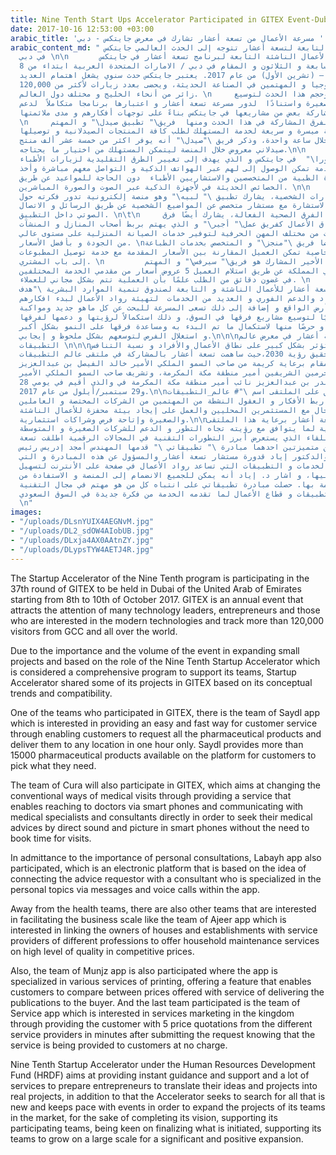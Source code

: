 ```yaml
---
title: Nine Tenth Start Ups Accelerator Participated in GITEX Event-Dubai
date: 2017-10-16 12:53:00 +03:00
arabic_title: 'مسرعة الأعمال من تسعة أعشار تشارك في معرض جايتكس - دبي '
arabic_content_md: " مسرعة الأعمال التابعة لتسعة أعشار تتوجه إلى الحدث العالمي جايتكس
  في دبي \n\n       تشارك مسرعة الأعمال الناشئة التابعة لبرنامج تسعة أعشار في جايتكس
  بدورته السابعة و الثلاثون و المقام في دبي / الامارات المتحدة العربية ابتداء من 8
  حتى 12 أكتوبر – (تشرين الأول) من عام 2017. يعتبر جايتكس حدث سنوي يشغل اهتمام العديد
  من رواد التكنولوجيا و المهتمين في الصناعة الحديثة، ويحضى بعدد زيارات لأكثر من 120,000
  زائر من أنحاء الخليج و مختلف دول العالم. \n     نظرا لأهمية وحجم هذا الحدث لتوسيع
  المشاريع الصغيرة واستنادًا  لدور مسرعة تسعة أعشار و اعتبارها برنامجا متكاملاً  لدعم
  فرقها سعت لمشاركة بعض من مشاريعها في جايتكس بناءً على توجهات أفكارهم و مدى ملائمتها.
  \n     ونستعرض بعض الفرق المشاركة في هذا الحدث ومنها  فريق\" تطبيق صيدل\" و المهتم
  بتوفير طريقة ميسرة و سريعة لخدمة المستهلك لطلب كافة المنتجات الصيدلانية و توصيلها
  لأي مكان خلال ساعة واحدة، وذكر فريق \"صيدل\" أنه يوفر اكثر من خمسة عشر ألف منتج
  صيدلاني معروض خلال المنصة ليتمكن المستهلك من اختيار ما يحتاجه.\n\n     كما يشارك
  فريق \" كيورا\"  في جايتكس و الذي يهدف إلى تغيير الطرق التقليدية لزيارات الأطباء
  عبر تقديم خدمة تمكن الوصول إلى لهم عبر الهواتف الذكية و التواصل معهم مباشرة وأخذ
  الاستشارة الطبية من المتخصصين والاستشاريين الأطباء  دون الحاجة للمواعيد عن طريق
  الخصائص الحديثة في لأجهزة الذكية عبر الصوت والصورة المباشرين. \n\n     و اقرارًا
  بأهمية الاستشارات الشخصية، يشارك تطبيق \" لبيه\" وهو منصة إلكترونية تدور فكرته حول
  ربط طالب الاستشارة مع مستشار متخصص عن المواضيع الشخصية عن طريق الرسائل و الاتصال
  الصوتي داخل التطبيق. \n\t\n     وبعيداً عن الفرق الصحية الفعالة، يشارك أيضًا فرق
  مهتمه بتسهيل نطاق الأعمال كفريق عمل\" أجير\" و الذي يهتم بربط أصحاب المنازل و المنشآت
  بمزودي الخدمات من مختلف المهن الحرفية لتوفير خدمات الصيانة المنزلية على مستوى عالي
  من الجودة و بأفضل الأسعار. \nكما يساهم أيضا فريق \"منجز\" و المتخصص بخدمات الطباعة
  المختلفة مع تقديم خاصية تمكن العميل المقارنة بين الأسعار المقدمة مع خدمة توصيل المطبوعات
  إلى باب المشتري. \n         أما الفريق الأخير المشارك هو فريق\" سيرفس\" و المهتم
  بتسويق الخدمات في المملكة عن طريق استلام العميل 5 عروض أسعار من مقدمي الخدمة المختلفين
  في غضون دقائق من الطلب علمًا بأن العملية تتم بشكل مجاني للعملاء. \n     في النهاية
  تحرص مسرعة تسعة أعشار للأعمال الناشئة و التابعة لصندوق تنمية الموارد البشرية \"هدف\"
  لتقديم الإرشاد والدعم الفوري و العديد من الخدمات  لتهيئة رواد الأعمال لبدء افكارهم
  و مشاريعهم على أرض الواقع و إضافة إلى ذلك تسعى المسرعة للبحث عن كل ماهو جديد ومواكبة
  الأحداث سعيًا لتوسيع مشاريع فرقها في السوق، و ذلك استكمالاً لرؤيتها و دعمها لفرقها
  المشاركة و حرصًا منها لاستكمال ما تم البدء به ومساعدة فرقها على النمو بشكل أكبر
  و استغلال الفرص لتوسعهم بشكل ملحوظ و إيجابي.\n\n\nمشاركة تسعة أعشار في معرض عالم
  التطبيقات \n\n\nباتت التطبيقات تؤثر بشكل كبير على نطاق الأعمال والأفراد و نسبة التنافس
  فيما بينهم لتحقيق رؤية 2030،حيث ساهمت تسعة أعشار بالمشاركة في ملتقى عالم التطبيقات
  دورته الأولى المقام برعاية كريمة من صاحب السمو الملكي الأمير خالد الفيصل بن عبدالعزيز
  مستشار خادم الحرمين الشريفين أمير منطقة مكة المكرمة، وتشريف صاحب السمو الملكي الأمير
  عبدالله بن بندر بن عبدالعزيز نائب أمير منطقة مكة المكرمة في والذي أقيم في يومي 28
  و29 سبتمبر/أيلول من عام 2017.\n\nوقد اطلق على الملتقى اسم \"# عالم_التطبيقات \"
  لما يهدف إلى ربط الأفكار و العقول النشطة من المهتمين من الشركات المختصة و العاملين
  بها في هذا المجال مع المستثمرين المحليين والعمل على إيجاد بيئة محفزة للأعمال الناشئة
  والصغيرة وإتاحة فرص وشراكات استثمارية.\n\nقام برنامج تسعة أعشار برعاية هذا الملتقى
  رعاية ذهبية لما يتوافق مع رؤيته تجاه التطور و الدعم للشركات الصغيرة و المتوسطة.\n\nمن
  فعاليات اللقاء الذي يستعرض أبرز التطورات التقنية في المجالات الرقمية اطلقت تسعة
  أعشار مبادرتين متميزتين احدهما مبادرة \" تطبيقاتي \" قدمها المهندس أمجد إدريس رئيس
  تسعة أعشار والدكتور إياد قدورة مستشار تسعة أعشار والمسؤول عن هذه المبادرة و التي
  تهدف إلى جمع الخدمات و التطبيقات التي تساعد رواد الأعمال في صفحة على الأنترنت لتسهيل
  الوصول إليها، و اشار د. إياد أنه يمكن للجميع الانضمام إلى المنصة و الاستفادة من
  الخدمات المقدمة بها. حصلت مبادرة تطبيقاتي على انتباه كل من هو مهتم في مجال التقنية
  و التطبيقات و قطاع الأعمال لما تقدمه الخدمة من فكرة جديدة في السوق السعودي.\n\n\n
  \n"
images:
- "/uploads/DLsnYUIX4AEGNvM.jpg"
- "/uploads/DL2_sdOW4AIobUB.jpg"
- "/uploads/DLxja4AX0AAtnZY.jpg"
- "/uploads/DLypsTYW4AETJ4R.jpg"
---
```


The Startup Accelerator of the Nine Tenth program is participating in the 37th round of GITEX to be held in Dubai of the United Arab of Emirates starting from 8th to 10th of October 2017. GITEX is an annual event that attracts the attention of many technology leaders, entrepreneurs and those who are interested in the modern technologies and track more than 120,000 visitors from GCC and all over the world.

Due to the importance and the volume of the event in expanding small projects and based on the role of the Nine Tenth Startup Accelerator which is considered a comprehensive program to support its teams, Startup Accelerator shared some of its projects in GITEX based on its conceptual trends and compatibility.

One of the teams who participated in GITEX, there is the team of Saydl app which is interested in providing an easy and fast way for customer service through enabling customers to request all the pharmaceutical products and deliver them to any location in one hour only. Saydl provides more than 15000 pharmaceutical products available on the platform for customers to pick what they need.

The team of Cura will also participate in GITEX, which aims at changing the conventional ways of medical visits through providing a service that enables reaching to doctors via smart phones and communicating with medical specialists and consultants directly in order to seek their medical advices by direct sound and picture in smart phones without the need to book time for visits.

In admittance to the importance of personal consultations, Labayh app also participated, which is an electronic platform that is based on the idea of connecting the advice requestor with a consultant who is specialized in the personal topics via messages and voice calls within the app.

Away from the health teams, there are also other teams that are interested in facilitating the business scale like the team of Ajeer app which is interested in linking the owners of houses and establishments with service providers of different professions to offer household maintenance services on high level of quality in competitive prices.

Also, the team of Munjz app is also participated where the app is specialized in various services of printing, offering a feature that enables customers to compare between prices offered with service of delivering the publications to the buyer.
And the last team participated is the team of Service app which is interested in services marketing in the kingdom through providing the customer with 5 price quotations from the different service providers in minutes after submitting the request knowing that the service is being provided to customers at no charge.

Nine Tenth Startup Accelerator under the Human Resources Development Fund (HRDF) aims at providing instant guidance and support and a lot of services to prepare entrepreneurs to translate their ideas and projects into real projects, in addition to that the Accelerator seeks to search for all that is new and keeps pace with events in order to expand the projects of its  teams in the market, for the sake of completing its vision, supporting its participating teams, being keen on finalizing what is initiated, supporting its teams to grow on a large scale for a significant and positive expansion.